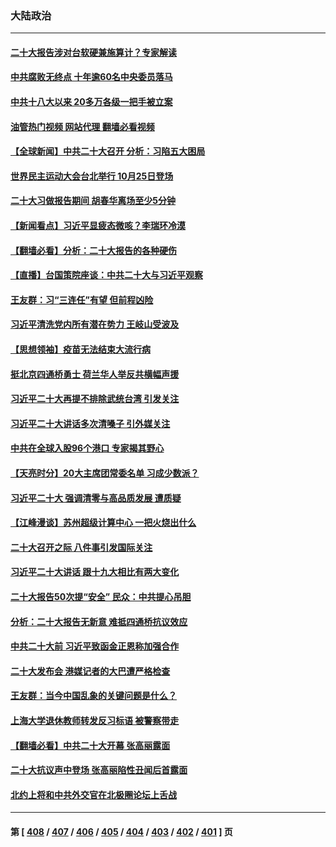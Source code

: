 ### 大陆政治
---
#### [二十大报告涉对台软硬兼施算计？专家解读](../../pages/ncid277/n13847036.md?10172045) 
#### [中共腐败无终点 十年逾60名中央委员落马](../../pages/ncid277/n13847113.md?10172045) 
#### [中共十八大以来 20多万各级一把手被立案](../../pages/ncid277/n13847093.md?10172045) 
#### [油管热门视频 网站代理 翻墙必看视频](http://132.145.103.77:81/youtube.html?10172045)
#### [【全球新闻】中共二十大召开 分析：习陷五大困局](../../pages/ncid277/n13847059.md?10172045) 
#### [世界民主运动大会台北举行 10月25日登场](../../pages/ncid277/n13846960.md?10172045) 
#### [二十大习做报告期间 胡春华离场至少5分钟](../../pages/ncid277/n13846951.md?10172045) 
#### [【新闻看点】习近平显疲态微咳？李瑞环冷漠](../../pages/ncid277/n13846787.md?10172045) 
#### [【翻墙必看】分析：二十大报告的各种硬伤](../../pages/ncid277/n13846841.md?10172045) 
#### [【直播】台国策院座谈：中共二十大与习近平观察](../../pages/ncid277/n13846862.md?10172045) 
#### [王友群：习“三连任”有望 但前程凶险](../../pages/ncid277/n13846785.md?10172045) 
#### [习近平清洗党内所有潜在势力 王岐山受波及](../../pages/ncid277/n13846782.md?10172045) 
#### [【思想领袖】疫苗无法结束大流行病](../../pages/ncid277/n13828447.md?10172045) 
#### [挺北京四通桥勇士 荷兰华人举反共横幅声援](../../pages/ncid277/n13846812.md?10172045) 
#### [习近平二十大再提不排除武统台湾 引发关注](../../pages/ncid277/n13846780.md?10172045) 
#### [习近平二十大讲话多次清嗓子 引外媒关注](../../pages/ncid277/n13846699.md?10172045) 
#### [中共在全球入股96个港口 专家揭其野心](../../pages/ncid277/n13846440.md?10172045) 
#### [【天亮时分】20大主席团常委名单 习成少数派？](../../pages/ncid277/n13846673.md?10172045) 
#### [习近平二十大 强调清零与高品质发展 遭质疑](../../pages/ncid277/n13846671.md?10172045) 
#### [【江峰漫谈】苏州超级计算中心 一把火烧出什么](../../pages/ncid277/n13846670.md?10172045) 
#### [二十大召开之际 八件事引发国际关注](../../pages/ncid277/n13846666.md?10172045) 
#### [习近平二十大讲话 跟十九大相比有两大变化](../../pages/ncid277/n13846624.md?10172045) 
#### [二十大报告50次提“安全” 民众：中共提心吊胆](../../pages/ncid277/n13846613.md?10172045) 
#### [分析：二十大报告无新意 难抵四通桥抗议效应](../../pages/ncid277/n13846571.md?10172045) 
#### [中共二十大前 习近平致函金正恩称加强合作](../../pages/ncid277/n13846472.md?10172045) 
#### [二十大发布会 港媒记者的大巴遭严格检查](../../pages/ncid277/n13846424.md?10172045) 
#### [王友群：当今中国乱象的关键问题是什么？](../../pages/ncid277/n13846313.md?10172045) 
#### [上海大学退休教师转发反习标语 被警察带走](../../pages/ncid277/n13846408.md?10172045) 
#### [【翻墙必看】中共二十大开幕 张高丽露面](../../pages/ncid277/n13846378.md?10172045) 
#### [二十大抗议声中登场 张高丽陷性丑闻后首露面](../../pages/ncid277/n13846359.md?10172045) 
#### [北约上将和中共外交官在北极圈论坛上舌战](../../pages/ncid277/n13846333.md?10172045) 

---
#### 第 [ [408](./408.md?10172045) / [407](./407.md?10172045) / [406](./406.md?10172045) / [405](./405.md?10172045) / [404](./404.md?10172045) / [403](./403.md?10172045) / [402](./402.md?10172045) / [401](./401.md?10172045) ] 页
